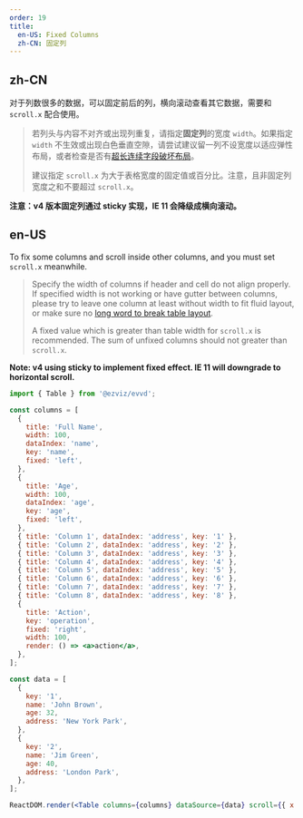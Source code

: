 ```yaml
---
order: 19
title:
  en-US: Fixed Columns
  zh-CN: 固定列
---
```


## zh-CN

对于列数很多的数据，可以固定前后的列，横向滚动查看其它数据，需要和 `scroll.x` 配合使用。

> 若列头与内容不对齐或出现列重复，请指定**固定列**的宽度 `width`。如果指定 `width` 不生效或出现白色垂直空隙，请尝试建议留一列不设宽度以适应弹性布局，或者检查是否有[超长连续字段破坏布局](https://github.com/ant-design/ant-design/issues/13825#issuecomment-449889241)。
>
> 建议指定 `scroll.x` 为大于表格宽度的固定值或百分比。注意，且非固定列宽度之和不要超过 `scroll.x`。

**注意：v4 版本固定列通过 sticky 实现，IE 11 会降级成横向滚动。**

## en-US

To fix some columns and scroll inside other columns, and you must set `scroll.x` meanwhile.

> Specify the width of columns if header and cell do not align properly. If specified width is not working or have gutter between columns, please try to leave one column at least without width to fit fluid layout, or make sure no [long word to break table layout](https://github.com/ant-design/ant-design/issues/13825#issuecomment-449889241).
>
> A fixed value which is greater than table width for `scroll.x` is recommended. The sum of unfixed columns should not greater than `scroll.x`.

**Note: v4 using sticky to implement fixed effect. IE 11 will downgrade to horizontal scroll.**

```jsx
import { Table } from '@ezviz/evvd';

const columns = [
  {
    title: 'Full Name',
    width: 100,
    dataIndex: 'name',
    key: 'name',
    fixed: 'left',
  },
  {
    title: 'Age',
    width: 100,
    dataIndex: 'age',
    key: 'age',
    fixed: 'left',
  },
  { title: 'Column 1', dataIndex: 'address', key: '1' },
  { title: 'Column 2', dataIndex: 'address', key: '2' },
  { title: 'Column 3', dataIndex: 'address', key: '3' },
  { title: 'Column 4', dataIndex: 'address', key: '4' },
  { title: 'Column 5', dataIndex: 'address', key: '5' },
  { title: 'Column 6', dataIndex: 'address', key: '6' },
  { title: 'Column 7', dataIndex: 'address', key: '7' },
  { title: 'Column 8', dataIndex: 'address', key: '8' },
  {
    title: 'Action',
    key: 'operation',
    fixed: 'right',
    width: 100,
    render: () => <a>action</a>,
  },
];

const data = [
  {
    key: '1',
    name: 'John Brown',
    age: 32,
    address: 'New York Park',
  },
  {
    key: '2',
    name: 'Jim Green',
    age: 40,
    address: 'London Park',
  },
];

ReactDOM.render(<Table columns={columns} dataSource={data} scroll={{ x: 1300 }} />, mountNode);
```
